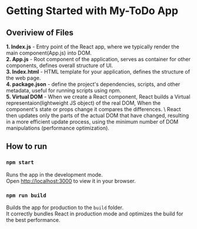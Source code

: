 # Getting Started with My-ToDo App

## Overiview of Files

**1. Index.js** - Entry point of the React app, where we typically render the main component(App.js) into DOM. \
**2. App.js** - Root component of the application, serves as container for other components, defines overall structure of UI. \
**3. Index.html** - HTML template for your application, defines the structure of the web page. \
**4. package.json** - define the project's dependencies, scripts, and other metadata, useful for running scripts using npm. \
**5. Virtual DOM** - When we create a React component, React builds a Virtual representaion(lightweight JS object) of the real DOM, When the component's state or props change it compares the differences. \ React then updates only the parts of the actual DOM that have changed, resulting in a more efficient update process, using the minimum number of DOM manipulations (performance optimization).


## How to run

### `npm start`

Runs the app in the development mode.\
Open [http://localhost:3000](http://localhost:3000) to view it in your browser.

### `npm run build`

Builds the app for production to the `build` folder.\
It correctly bundles React in production mode and optimizes the build for the best performance.

